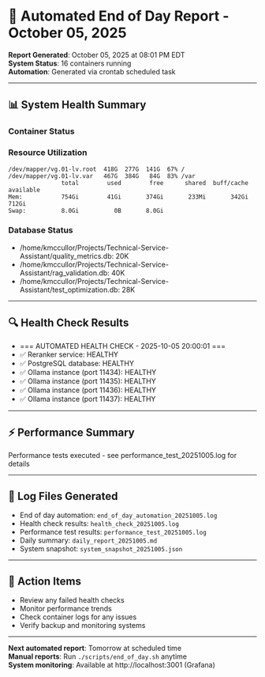 # 🌅 Automated End of Day Report - October 05, 2025

**Report Generated**: October 05, 2025 at 08:01 PM EDT  
**System Status**: 16 containers running  
**Automation**: Generated via crontab scheduled task

---

## 📊 **System Health Summary**

### **Container Status**


### **Resource Utilization**
```
/dev/mapper/vg.01-lv.root  418G  277G  141G  67% /
/dev/mapper/vg.01-lv.var   467G  384G   84G  83% /var
               total        used        free      shared  buff/cache   available
Mem:           754Gi        41Gi       374Gi       233Mi       342Gi       712Gi
Swap:          8.0Gi          0B       8.0Gi
```

### **Database Status**
- /home/kmccullor/Projects/Technical-Service-Assistant/quality_metrics.db: 20K
- /home/kmccullor/Projects/Technical-Service-Assistant/rag_validation.db: 40K
- /home/kmccullor/Projects/Technical-Service-Assistant/test_optimization.db: 28K

---

## 🔍 **Health Check Results**

- === AUTOMATED HEALTH CHECK - 2025-10-05 20:00:01 ===
- ✅ Reranker service: HEALTHY
- ✅ PostgreSQL database: HEALTHY
- ✅ Ollama instance (port 11434): HEALTHY
- ✅ Ollama instance (port 11435): HEALTHY
- ✅ Ollama instance (port 11436): HEALTHY
- ✅ Ollama instance (port 11437): HEALTHY

---

## ⚡ **Performance Summary**

Performance tests executed - see performance_test_20251005.log for details

---

## 📝 **Log Files Generated**
- End of day automation: `end_of_day_automation_20251005.log`
- Health check results: `health_check_20251005.log`
- Performance test results: `performance_test_20251005.log`
- Daily summary: `daily_report_20251005.md`
- System snapshot: `system_snapshot_20251005.json`

---

## 🎯 **Action Items**
- Review any failed health checks
- Monitor performance trends
- Check container logs for any issues
- Verify backup and monitoring systems

---

**Next automated report**: Tomorrow at scheduled time  
**Manual reports**: Run `./scripts/end_of_day.sh` anytime  
**System monitoring**: Available at http://localhost:3001 (Grafana)

